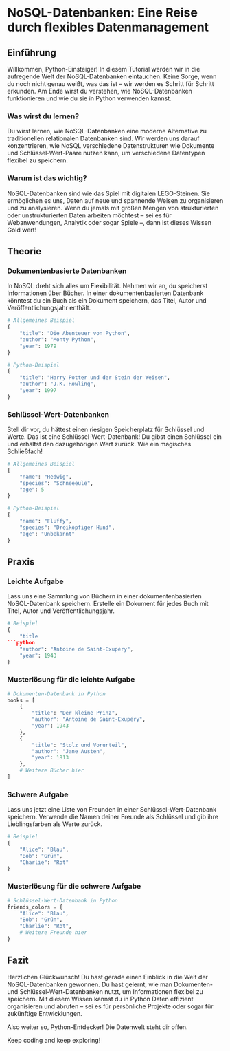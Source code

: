 # NoSQL-Datenbanken: Eine Reise durch flexibles Datenmanagement

## Einführung

Willkommen, Python-Einsteiger! In diesem Tutorial werden wir in die aufregende Welt der NoSQL-Datenbanken eintauchen. Keine Sorge, wenn du noch nicht genau weißt, was das ist – wir werden es Schritt für Schritt erkunden. Am Ende wirst du verstehen, wie NoSQL-Datenbanken funktionieren und wie du sie in Python verwenden kannst.

### Was wirst du lernen?

Du wirst lernen, wie NoSQL-Datenbanken eine moderne Alternative zu traditionellen relationalen Datenbanken sind. Wir werden uns darauf konzentrieren, wie NoSQL verschiedene Datenstrukturen wie Dokumente und Schlüssel-Wert-Paare nutzen kann, um verschiedene Datentypen flexibel zu speichern.

### Warum ist das wichtig?

NoSQL-Datenbanken sind wie das Spiel mit digitalen LEGO-Steinen. Sie ermöglichen es uns, Daten auf neue und spannende Weisen zu organisieren und zu analysieren. Wenn du jemals mit großen Mengen von strukturierten oder unstrukturierten Daten arbeiten möchtest – sei es für Webanwendungen, Analytik oder sogar Spiele –, dann ist dieses Wissen Gold wert!

## Theorie

### Dokumentenbasierte Datenbanken

In NoSQL dreht sich alles um Flexibilität. Nehmen wir an, du speicherst Informationen über Bücher. In einer dokumentenbasierten Datenbank könntest du ein Buch als ein Dokument speichern, das Titel, Autor und Veröffentlichungsjahr enthält.

```python
# Allgemeines Beispiel
{
    "title": "Die Abenteuer von Python",
    "author": "Monty Python",
    "year": 1979
}
```

```python
# Python-Beispiel
{
    "title": "Harry Potter und der Stein der Weisen",
    "author": "J.K. Rowling",
    "year": 1997
}
```

### Schlüssel-Wert-Datenbanken

Stell dir vor, du hättest einen riesigen Speicherplatz für Schlüssel und Werte. Das ist eine Schlüssel-Wert-Datenbank! Du gibst einen Schlüssel ein und erhältst den dazugehörigen Wert zurück. Wie ein magisches Schließfach!

```python
# Allgemeines Beispiel
{
    "name": "Hedwig",
    "species": "Schneeeule",
    "age": 5
}
```

```python
# Python-Beispiel
{
    "name": "Fluffy",
    "species": "Dreiköpfiger Hund",
    "age": "Unbekannt"
}
```

## Praxis

### Leichte Aufgabe

Lass uns eine Sammlung von Büchern in einer dokumentenbasierten NoSQL-Datenbank speichern. Erstelle ein Dokument für jedes Buch mit Titel, Autor und Veröffentlichungsjahr.

```python
# Beispiel
{
    "title
```python
    "author": "Antoine de Saint-Exupéry",
    "year": 1943
}
```

### Musterlösung für die leichte Aufgabe

```python
# Dokumenten-Datenbank in Python
books = [
    {
        "title": "Der kleine Prinz",
        "author": "Antoine de Saint-Exupéry",
        "year": 1943
    },
    {
        "title": "Stolz und Vorurteil",
        "author": "Jane Austen",
        "year": 1813
    },
    # Weitere Bücher hier
]
```

### Schwere Aufgabe

Lass uns jetzt eine Liste von Freunden in einer Schlüssel-Wert-Datenbank speichern. Verwende die Namen deiner Freunde als Schlüssel und gib ihre Lieblingsfarben als Werte zurück.

```python
# Beispiel
{
    "Alice": "Blau",
    "Bob": "Grün",
    "Charlie": "Rot"
}
```

### Musterlösung für die schwere Aufgabe

```python
# Schlüssel-Wert-Datenbank in Python
friends_colors = {
    "Alice": "Blau",
    "Bob": "Grün",
    "Charlie": "Rot",
    # Weitere Freunde hier
}
```

## Fazit

Herzlichen Glückwunsch! Du hast gerade einen Einblick in die Welt der NoSQL-Datenbanken gewonnen. Du hast gelernt, wie man Dokumenten- und Schlüssel-Wert-Datenbanken nutzt, um Informationen flexibel zu speichern. Mit diesem Wissen kannst du in Python Daten effizient organisieren und abrufen – sei es für persönliche Projekte oder sogar für zukünftige Entwicklungen.

Also weiter so, Python-Entdecker! Die Datenwelt steht dir offen.

Keep coding and keep exploring!


